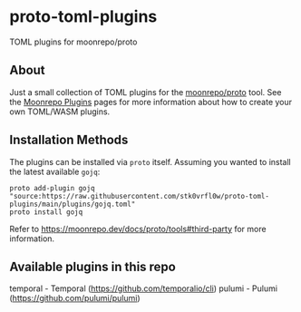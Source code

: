 # proto-toml-plugins

TOML plugins for moonrepo/proto

## About

Just a small collection of TOML plugins for the [moonrepo/proto](https://github.com/moonrepo/proto) tool.
See the [Moonrepo Plugins](https://moonrepo.dev/docs/proto/plugins) pages for more information about how to
create your own TOML/WASM plugins.

## Installation Methods

The plugins can be installed via `proto` itself. Assuming you wanted to install the latest available `gojq`:

```
proto add-plugin gojq "source:https://raw.githubusercontent.com/stk0vrfl0w/proto-toml-plugins/main/plugins/gojq.toml"
proto install gojq
```

Refer to https://moonrepo.dev/docs/proto/tools#third-party for more information.

## Available plugins in this repo
temporal - Temporal (https://github.com/temporalio/cli)
pulumi - Pulumi (https://github.com/pulumi/pulumi)